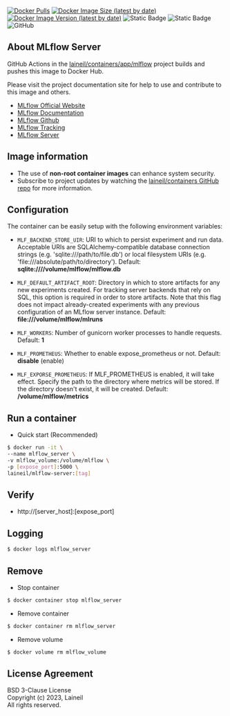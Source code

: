 [![Docker Pulls](https://img.shields.io/docker/pulls/laineil/mlflow-server)](https://hub.docker.com/r/laineil/mlflow-server) [![Docker Image Size (latest by date)](https://img.shields.io/docker/image-size/laineil/mlflow-server?sort=date)](https://hub.docker.com/r/laineil/mlflow-server/tags) [![Docker Image Version (latest by date)](https://img.shields.io/docker/v/laineil/mlflow-server?sort=date)](https://hub.docker.com/r/laineil/mlflow-server/tags) ![Static Badge](https://img.shields.io/badge/python-3.10%20%7C%203.11-blue) ![Static Badge](https://img.shields.io/badge/arch-x86__64%20%7C%20arm64%20%7C%20ppc64le-blue) ![GitHub](https://img.shields.io/github/license/laineil/containers)

## About MLflow Server

GitHub Actions in the [laineil/containers/app/mlflow](https://github.com/laineil/containers/tree/main/app/mlflow) project builds and pushes this image to Docker Hub.

Please visit the project documentation site for help to use and contribute to this image and others.

- [MLflow Official Website](https://mlflow.org/)
- [MLflow Documentation](https://mlflow.org/docs/latest/index.html)
- [MLflow Github](https://github.com/mlflow/mlflow)
- [MLflow Tracking](https://mlflow.org/docs/latest/tracking.html)
- [MLflow Server](https://www.mlflow.org/docs/latest/cli.html#mlflow-server)

## Image information

- The use of **non-root container images** can enhance system security.
- Subscribe to project updates by watching the [laineil/containers GitHub repo](https://github.com/laineil/containers) for more information.

## Configuration

The container can be easily setup with the following environment variables:

- `MLF_BACKEND_STORE_UIR`: URI to which to persist experiment and run data. Acceptable URIs are SQLAlchemy-compatible database connection strings (e.g. 'sqlite:///path/to/file.db') or local filesystem URIs (e.g. 'file:///absolute/path/to/directory'). Default: **sqlite:////volume/mlflow/mlflow.db**

- `MLF_DEFAULT_ARTIFACT_ROOT`: Directory in which to store artifacts for any new experiments created. For tracking server backends that rely on SQL, this option is required in order to store artifacts. Note that this flag does not impact already-created experiments with any previous configuration of an MLflow server instance. Default: **file:///volume/mlflow/mlruns**

- `MLF_WORKERS`: Number of gunicorn worker processes to handle requests. Default: **1**

- `MLF_PROMETHEUS`: Whether to enable expose_prometheus or not. Default: **disable** (enable)

- `MLF_EXPORSE_PROMETHEUS`: If MLF_PROMETHEUS is enabled, it will take effect. Specify the path to the directory where metrics will be stored. If the directory doesn't exist, it will be created. Default: **/volume/mlflow/metrics**

## Run a container

- Quick start (Recommended)

```bash
$ docker run -it \
--name mlflow_server \
-v mlflow_volume:/volume/mlflow \
-p [expose_port]:5000 \
laineil/mlflow-server:[tag]
```

## Verify

- http://[server_host]:[expose_port]

## Logging

```bash
$ docker logs mlflow_server
```

## Remove

- Stop container

```bash
$ docker container stop mlflow_server
```

- Remove container

```bash
$ docker container rm mlflow_server
```

- Remove volume

```bash
$ docker volume rm mlflow_volume
```

## License Agreement

BSD 3-Clause License  
Copyright (c) 2023, Laineil  
All rights reserved.
